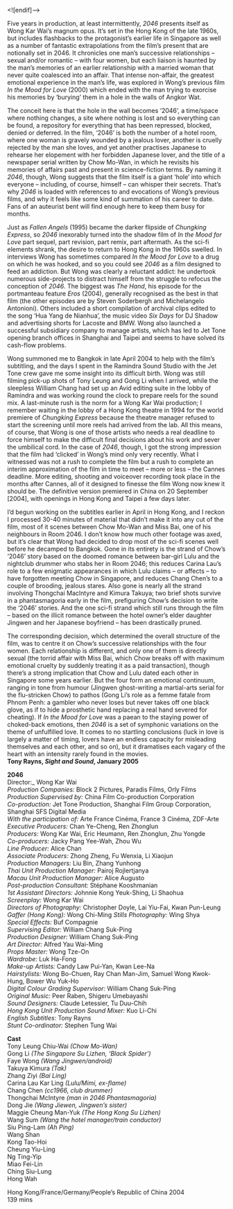 <![endif]-->

Five years in production, at least intermittently, _2046_ presents itself as Wong Kar Wai’s magnum opus. It’s set in the Hong Kong of the late 1960s, but includes flashbacks to the protagonist’s earlier life in Singapore as well as a number of fantastic extrapolations from the film’s present that are notionally set in 2046. It chronicles one man’s successive relationships – sexual and/or romantic – with four women, but each liaison is haunted by the man’s memories of an earlier relationship with a married woman that never quite coalesced into an affair. That intense non-affair, the greatest emotional experience in the man’s life, was explored in Wong’s previous film _In the Mood for Love_ (2000) which ended with the man trying to exorcise his memories by ‘burying’ them in a hole in the walls of Angkor Wat.

The conceit here is that the hole in the wall becomes ‘2046’, a time/space where nothing changes, a site where nothing is lost and so everything can be found, a repository for everything that has been repressed, blocked, denied or deferred. In the film, ‘2046’ is both the number of a hotel room, where one woman is gravely wounded by a jealous lover, another is cruelly rejected by the man she loves, and yet another practises Japanese to rehearse her elopement with her forbidden Japanese lover, and the title of a newspaper serial written by Chow Mo-Wan, in which he revisits his memories of affairs past and present in science-fiction terms. By naming it _2046_, though, Wong suggests that the film itself is a giant ‘hole’ into which everyone – including, of course, himself – can whisper their secrets. That’s why _2046_ is loaded with references to and evocations of Wong’s previous films, and why it feels like some kind of summation of his career to date. Fans of an auteurist bent will find enough here to keep them busy for months.

Just as _Fallen Angels_ (1995) became the darker flipside of _Chungking Express_, so _2046_ inexorably turned into the shadow film of _In the Mood for Love_ part sequel, part revision, part remix, part aftermath. As the sci-fi elements shrank, the desire to return to Hong Kong in the 1960s swelled. In interviews Wong has sometimes compared _In the Mood for Love_ to a drug on which he was hooked, and so you could see _2046_ as a film designed to feed an addiction. But Wong was clearly a reluctant addict: he undertook numerous side-projects to distract himself from the struggle to refocus the conception of _2046_. The biggest was _The Hand_, his episode for the portmanteau feature _Eros_ (2004), generally recognised as the best in that film (the other episodes are by Steven Soderbergh and Michelangelo Antonioni). Others included a short compilation of archival clips edited to the song ‘Hua Yang de Nianhua’, the music video _Six Days_ for DJ Shadow and advertising shorts for Lacoste and BMW. Wong also launched a successful subsidiary company to manage artists, which has led to Jet Tone opening branch offices in Shanghai and Taipei and seems to have solved its cash-flow problems.

Wong summoned me to Bangkok in late April 2004 to help with the film’s subtitling, and the days I spent in the Ramindra Sound Studio with the Jet Tone crew gave me some insight into its difficult birth. Wong was still filming pick-up shots of Tony Leung and Gong Li when I arrived, while the sleepless William Chang had set up an Avid editing suite in the lobby of Ramindra and was working round the clock to prepare reels for the sound mix. A last-minute rush is the norm for a Wong Kar Wai production; I remember waiting in the lobby of a Hong Kong theatre in 1994 for the world premiere of _Chungking Express_ because the theatre manager refused to start the screening until more reels had arrived from the lab. All this means, of course, that Wong is one of those artists who needs a real deadline to force himself to make the difficult final decisions about his work and sever the umbilical cord. In the case of _2046_, though, I got the strong impression that the film had ‘clicked’ in Wong’s mind only very recently. What I witnessed was not a rush to complete the film but a rush to complete an interim approximation of the film in time to meet – more or less – the Cannes deadline. More editing, shooting and voiceover recording took place in the months after Cannes, all of it designed to finesse the film Wong now knew it should be. The definitive version premiered in China on 20 September [2004], with openings in Hong Kong and Taipei a few days later.

I’d begun working on the subtitles earlier in April in Hong Kong, and I reckon I processed 30-40 minutes of material that didn’t make it into any cut of the film, most of it scenes between Chow Mo-Wan and Miss Bai, one of his neighbours in Room 2046. I don’t know how much other footage was axed, but it’s clear that Wong had decided to drop most of the sci-fi scenes well before he decamped to Bangkok. Gone in its entirety is the strand of Chow’s ‘2046’ story based on the doomed romance between bar-girl Lulu and the nightclub drummer who stabs her in Room 2046; this reduces Carina Lau’s role to a few enigmatic appearances in which Lulu claims – or affects – to have forgotten meeting Chow in Singapore, and reduces Chang Chen’s to a couple of brooding, jealous stares. Also gone is nearly all the strand involving Thongchai Maclntyre and Kimura Takuya; two brief shots survive in a phantasmagoria early in the film, prefiguring Chow’s decision to write the ‘2046’ stories. And the one sci-fi strand which still runs through the film – based on the illicit romance between the hotel owner’s elder daughter Jingwen and her Japanese boyfriend – has been drastically pruned.

The corresponding decision, which determined the overall structure of the film, was to centre it on Chow’s successive relationships with the four women. Each relationship is different, and only one of them is directly sexual (the torrid affair with Miss Bai, which Chow breaks off with maximum emotional cruelty by suddenly treating it as a paid transaction), though there’s a strong implication that Chow and Lulu dated each other in Singapore some years earlier. But the four form an emotional continuum, ranging in tone from humour (Jingwen ghost-writing a martial-arts serial for the flu-stricken Chow) to pathos (Gong Li’s role as a femme fatale from Phnom Penh: a gambler who never loses but never takes off one black glove, as if to hide a prosthetic hand replacing a real hand severed for cheating). If _In the Mood for Love_ was a paean to the staying power of choked-back emotions, then _2046_ is a set of symphonic variations on the theme of unfulfilled love. It comes to no startling conclusions (luck in love is largely a matter of timing, lovers have an endless capacity for misleading themselves and each other, and so on), but it dramatises each vagary of the heart with an intensity rarely found in the movies.<br>
**Tony Rayns, _Sight and Sound_, January 2005**<br>

**2046**<br>
Director:_ Wong Kar Wai  
_Production Companies:_ Block 2 Pictures, Paradis Films, Orly Films  
_Production Supervised by:_ China Film Co-production Corporation  
_Co-production:_ Jet Tone Production, Shanghai Film Group Corporation, Shanghai SFS Digital Media  
_With the participation of:_ Arte France Cinéma,
France 3 Cinéma, ZDF-Arte  
_Executive Producers:_ Chan Ye-Cheng, Ren Zhonglun  
_Producers:_ Wong Kar Wai, Eric Heumann, Ren Zhonglun, Zhu Yongde  
_Co-producers:_ Jacky Pang Yee-Wah, Zhou Wu  
_Line Producer:_ Alice Chan  
_Associate Producers:_ Zhong Zheng, Fu Wenxia,
Li Xiaojun  
_Production Managers:_ Liu Bin, Zhang Yunhong  
_Thai Unit Production Manager:_ Pairoj Rojlertjanya  
_Macau Unit Production Manager:_ Alice Augusto  
_Post-production Consultant:_ Stéphane Kooshmanian  
_1st Assistant Directors:_ Johnnie Kong Yeuk-Shing,
Li Shaohua  
_Screenplay:_ Wong Kar Wai  
_Directors of Photography:_ Christopher Doyle,
Lai Yiu-Fai, Kwan Pun-Leung  
_Gaffer (Hong Kong):_ Wong Chi-Ming
_Stills Photography:_ Wing Shya  
_Special Effects:_ Buf Compagnie  
_Supervising Editor:_ William Chang Suk-Ping  
_Production Designer:_ William Chang Suk-Ping  
_Art Director:_ Alfred Yau Wai-Ming  
_Props Master:_ Wong Tze-On  
_Wardrobe:_ Luk Ha-Fong  
_Make-up Artists:_ Candy Law Pui-Yan, Kwan Lee-Na  
_Hairstylists:_ Wong Bo-Chuen, Ray Chan Man-Jim, Samuel Wong Kwok-Hung, Bower Wu Yuk-Ho  
_Digital Colour Grading Supervisor:_ William Chang Suk-Ping  
_Original Music:_ Peer Raben, Shigeru Umebayashi  
_Sound Designers:_ Claude Letessier, Tu Duu-Chih  
_Hong Kong Unit Production Sound Mixer:_ Kuo Li-Chi  
_English Subtitles:_ Tony Rayns  
_Stunt Co-ordinator:_ Stephen Tung Wai  

**Cast**<br>
Tony Leung Chiu-Wai _(Chow Mo-Wan)_  
Gong Li _(The Singapore Su Lizhen, ‘Black Spider’)_  
Faye Wong _(Wang Jingwen/android)_  
Takuya Kimura _(Tak)_  
Zhang Ziyi _(Bai Ling)_  
Carina Lau Kar Ling _(Lulu/Mimi, ex-flame)_  
Chang Chen _(cc1966, club drummer)_  
Thongchai McIntyre _(man in 2046 Phantasmagoria)_  
Dong Jie _(Wang Jiewen, Jingwen’s sister)_  
Maggie Cheung Man-Yuk _(The Hong Kong Su Lizhen)_  
Wang Sum _(Wang the hotel manager/train conductor)_  
Siu Ping-Lam _(Ah Ping)_  
Wang Shan  
Kong Tao-Hoi  
Cheung Yiu-Ling  
Ng Ting-Yip  
Miao Fei-Lin  
Ching Siu-Lung  
Hong Wah  

Hong Kong/France/Germany/People’s Republic of China 2004<br>
139 mins<br>

<!--stackedit_data:
eyJoaXN0b3J5IjpbMTczNDM4MDkwNl19
-->